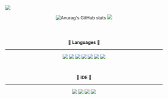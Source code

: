 <img src="https://capsule-render.vercel.app/api?type=waving&color=auto&height=200&section=header&text=Young's<br/>Github!&fontSize=90" />
<br/>
<div align = "center">
    
![Anurag's GitHub stats](https://github-readme-stats.vercel.app/api?username=seonyo&show_icons=true&theme)
<img src="https://github-readme-stats.vercel.app/api/top-langs/?username=seonyo&layout=compact"><br><br>


<br/>
  
  
💫 __Languages__ 💫
 * * * 
  <img src="https://img.shields.io/badge/Java-007396?style=flat&logo=Java&logoColor=white"/>
  <img src="https://img.shields.io/badge/C-A8B9CC?style=flat&logo=C&logoColor=white"/>
  <img src="https://img.shields.io/badge/HTML5-E34F26?style=flat&logo=HTML5&logoColor=white"/>
    <img src="https://img.shields.io/badge/CSS3-1572B6?style=flat&logo=CSS3&logoColor=white"/>
    <img src="https://img.shields.io/badge/C++-00599C?style=flat&logo=C++&logoColor=white"/>
      <img src="https://img.shields.io/badge/MySQL-4479A1?style=flat&logo=MySQL&logoColor=white"/>
          <img src="https://img.shields.io/badge/JavaScript-F7DF1E?style=flat&logo=JavaScript&logoColor=white"/>

  
  <br/>
  <br/>
  <br/>

  
  📙 __IDE__ 📙
  * * *
 <img src="https://img.shields.io/badge/Eclipse IDE-2C2255?style=flat&logo=Eclipse IDE&logoColor=white"/>
 <img src="https://img.shields.io/badge/Visual Studio-5C2D91?style=flat&logo=Visual Studio&logoColor=white"/>
<img src="https://img.shields.io/badge/Visual Studio Code-007ACC?style=flat&logo=Visual Studio Code&logoColor=white"/>
        <img src="https://img.shields.io/badge/Android Studio-3DDC84?style=flat&logo=Android&logoColor=white"/>

 </div>


<!--
**seonyo/seonyo** is a ✨ _special_ ✨ repository because its `README.md` (this file) appears on your GitHub profile.

Here are some ideas to get you started:

- 🔭 I’m currently working on ...
- 🌱 I’m currently learning ...
- 👯 I’m looking to collaborate on ...
- 🤔 I’m looking for help with ...
- 💬 Ask me about ...
- 📫 How to reach me: ...
- 😄 Pronouns: ...
- ⚡ Fun fact: ...
-->
